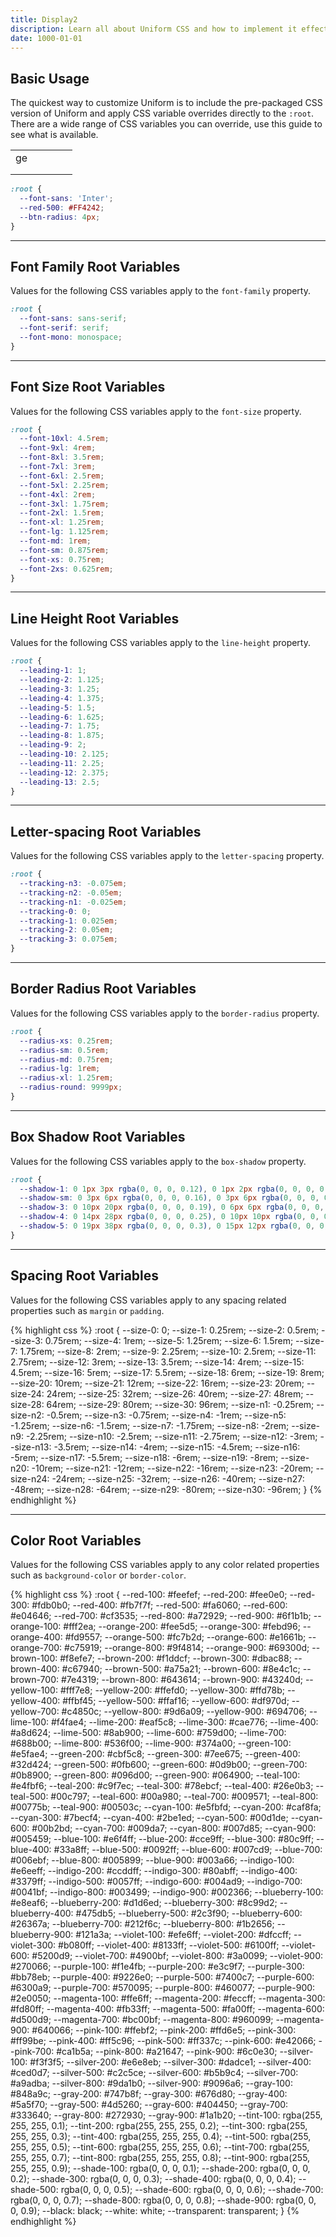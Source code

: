```yaml
---
title: Display2
discription: Learn all about Uniform CSS and how to implement it effectively
date: 1000-01-01
---
```


## Basic Usage

The quickest way to customize Uniform is to include the pre-packaged CSS version of Uniform and apply CSS variable overrides directly to the `:root`. There are a wide range of CSS variables you can override, use this guide to see what is available.

|   |   |   |   |   |
|---|---|---|---|---|
| ge|   |   |   |   |
|   |   |   |   |   |
|   |   |   |   |   |

```css
:root {
  --font-sans: 'Inter';
  --red-500: #FF4242;
  --btn-radius: 4px;
}
```

---


## Font Family Root Variables

Values for the following CSS variables apply to the `font-family` property. 

```css
:root {
  --font-sans: sans-serif;
  --font-serif: serif;
  --font-mono: monospace;
}
```

---


## Font Size Root Variables

Values for the following CSS variables apply to the `font-size` property. 

```css
:root {
  --font-10xl: 4.5rem;
  --font-9xl: 4rem;
  --font-8xl: 3.5rem;
  --font-7xl: 3rem;
  --font-6xl: 2.5rem;
  --font-5xl: 2.25rem;
  --font-4xl: 2rem;
  --font-3xl: 1.75rem;
  --font-2xl: 1.5rem;
  --font-xl: 1.25rem;
  --font-lg: 1.125rem;
  --font-md: 1rem;
  --font-sm: 0.875rem;
  --font-xs: 0.75rem;
  --font-2xs: 0.625rem;
}
```


---


## Line Height Root Variables

Values for the following CSS variables apply to the `line-height` property. 

```css
:root {
  --leading-1: 1;
  --leading-2: 1.125;
  --leading-3: 1.25;
  --leading-4: 1.375;
  --leading-5: 1.5;
  --leading-6: 1.625;
  --leading-7: 1.75;
  --leading-8: 1.875;
  --leading-9: 2;
  --leading-10: 2.125;
  --leading-11: 2.25;
  --leading-12: 2.375;
  --leading-13: 2.5;
}
```

---


## Letter-spacing Root Variables

Values for the following CSS variables apply to the `letter-spacing` property. 

```css
:root {
  --tracking-n3: -0.075em;
  --tracking-n2: -0.05em;
  --tracking-n1: -0.025em;
  --tracking-0: 0;
  --tracking-1: 0.025em;
  --tracking-2: 0.05em;
  --tracking-3: 0.075em;
}
```

---


## Border Radius Root Variables

Values for the following CSS variables apply to the `border-radius` property. 

```css
:root {
  --radius-xs: 0.25rem;
  --radius-sm: 0.5rem;
  --radius-md: 0.75rem;
  --radius-lg: 1rem;
  --radius-xl: 1.25rem;
  --radius-round: 9999px;
}
```

---


## Box Shadow Root Variables

Values for the following CSS variables apply to the `box-shadow` property. 

```css
:root {
  --shadow-1: 0 1px 3px rgba(0, 0, 0, 0.12), 0 1px 2px rgba(0, 0, 0, 0.24);
  --shadow-sm: 0 3px 6px rgba(0, 0, 0, 0.16), 0 3px 6px rgba(0, 0, 0, 0.23);
  --shadow-3: 0 10px 20px rgba(0, 0, 0, 0.19), 0 6px 6px rgba(0, 0, 0, 0.23);
  --shadow-4: 0 14px 28px rgba(0, 0, 0, 0.25), 0 10px 10px rgba(0, 0, 0, 0.22);
  --shadow-5: 0 19px 38px rgba(0, 0, 0, 0.3), 0 15px 12px rgba(0, 0, 0, 0.22);
}
```

---

## Spacing Root Variables

Values for the following CSS variables apply to any spacing related properties such as `margin` or `padding`. 

<div class="bg-black radius-sm h-24 overflow-auto">
{% highlight css %}
:root {
  --size-0: 0;
  --size-1: 0.25rem;
  --size-2: 0.5rem;
  --size-3: 0.75rem;
  --size-4: 1rem;
  --size-5: 1.25rem;
  --size-6: 1.5rem;
  --size-7: 1.75rem;
  --size-8: 2rem;
  --size-9: 2.25rem;
  --size-10: 2.5rem;
  --size-11: 2.75rem;
  --size-12: 3rem;
  --size-13: 3.5rem;
  --size-14: 4rem;
  --size-15: 4.5rem;
  --size-16: 5rem;
  --size-17: 5.5rem;
  --size-18: 6rem;
  --size-19: 8rem;
  --size-20: 10rem;
  --size-21: 12rem;
  --size-22: 16rem;
  --size-23: 20rem;
  --size-24: 24rem;
  --size-25: 32rem;
  --size-26: 40rem;
  --size-27: 48rem;
  --size-28: 64rem;
  --size-29: 80rem;
  --size-30: 96rem;
  --size-n1: -0.25rem;
  --size-n2: -0.5rem;
  --size-n3: -0.75rem;
  --size-n4: -1rem;
  --size-n5: -1.25rem;
  --size-n6: -1.5rem;
  --size-n7: -1.75rem;
  --size-n8: -2rem;
  --size-n9: -2.25rem;
  --size-n10: -2.5rem;
  --size-n11: -2.75rem;
  --size-n12: -3rem;
  --size-n13: -3.5rem;
  --size-n14: -4rem;
  --size-n15: -4.5rem;
  --size-n16: -5rem;
  --size-n17: -5.5rem;
  --size-n18: -6rem;
  --size-n19: -8rem;
  --size-n20: -10rem;
  --size-n21: -12rem;
  --size-n22: -16rem;
  --size-n23: -20rem;
  --size-n24: -24rem;
  --size-n25: -32rem;
  --size-n26: -40rem;
  --size-n27: -48rem;
  --size-n28: -64rem;
  --size-n29: -80rem;
  --size-n30: -96rem;
}
{% endhighlight %}
</div>

---

## Color Root Variables

Values for the following CSS variables apply to any color related properties such as `background-color` or `border-color`. 

<div class="bg-black radius-sm h-24 overflow-auto">
{% highlight css %}
:root {
  --red-100: #feefef;
  --red-200: #fee0e0;
  --red-300: #fdb0b0;
  --red-400: #fb7f7f;
  --red-500: #fa6060;
  --red-600: #e04646;
  --red-700: #cf3535;
  --red-800: #a72929;
  --red-900: #6f1b1b;
  --orange-100: #fff2ea;
  --orange-200: #fee5d5;
  --orange-300: #febd96;
  --orange-400: #fd9557;
  --orange-500: #fc7b2d;
  --orange-600: #e1661b;
  --orange-700: #c75919;
  --orange-800: #9f4814;
  --orange-900: #69300d;
  --brown-100: #f8efe7;
  --brown-200: #f1ddcf;
  --brown-300: #dbac88;
  --brown-400: #c67940;
  --brown-500: #a75a21;
  --brown-600: #8e4c1c;
  --brown-700: #7e4319;
  --brown-800: #643614;
  --brown-900: #43240d;
  --yellow-100: #fff7e8;
  --yellow-200: #ffefd0;
  --yellow-300: #ffd78b;
  --yellow-400: #ffbf45;
  --yellow-500: #ffaf16;
  --yellow-600: #df970d;
  --yellow-700: #c4850c;
  --yellow-800: #9d6a09;
  --yellow-900: #694706;
  --lime-100: #f4fae4;
  --lime-200: #eaf5c8;
  --lime-300: #cae776;
  --lime-400: #a8d624;
  --lime-500: #8ab900;
  --lime-600: #759d00;
  --lime-700: #688b00;
  --lime-800: #536f00;
  --lime-900: #374a00;
  --green-100: #e5fae4;
  --green-200: #cbf5c8;
  --green-300: #7ee675;
  --green-400: #32d424;
  --green-500: #0fb600;
  --green-600: #0d9b00;
  --green-700: #0b8900;
  --green-800: #096d00;
  --green-900: #064900;
  --teal-100: #e4fbf6;
  --teal-200: #c9f7ec;
  --teal-300: #78ebcf;
  --teal-400: #26e0b3;
  --teal-500: #00c797;
  --teal-600: #00a980;
  --teal-700: #009571;
  --teal-800: #00775b;
  --teal-900: #00503c;
  --cyan-100: #e5fbfd;
  --cyan-200: #caf8fa;
  --cyan-300: #7becf4;
  --cyan-400: #2be1ed;
  --cyan-500: #00d1de;
  --cyan-600: #00b2bd;
  --cyan-700: #009da7;
  --cyan-800: #007d85;
  --cyan-900: #005459;
  --blue-100: #e6f4ff;
  --blue-200: #cce9ff;
  --blue-300: #80c9ff;
  --blue-400: #33a8ff;
  --blue-500: #0092ff;
  --blue-600: #007cd9;
  --blue-700: #006ebf;
  --blue-800: #005899;
  --blue-900: #003a66;
  --indigo-100: #e6eeff;
  --indigo-200: #ccddff;
  --indigo-300: #80abff;
  --indigo-400: #3379ff;
  --indigo-500: #0057ff;
  --indigo-600: #004ad9;
  --indigo-700: #0041bf;
  --indigo-800: #003499;
  --indigo-900: #002366;
  --blueberry-100: #e8eaf6;
  --blueberry-200: #d1d6ed;
  --blueberry-300: #8c99d2;
  --blueberry-400: #475db5;
  --blueberry-500: #2c3f90;
  --blueberry-600: #26367a;
  --blueberry-700: #212f6c;
  --blueberry-800: #1b2656;
  --blueberry-900: #121a3a;
  --violet-100: #efe6ff;
  --violet-200: #dfccff;
  --violet-300: #b080ff;
  --violet-400: #8133ff;
  --violet-500: #6100ff;
  --violet-600: #5200d9;
  --violet-700: #4900bf;
  --violet-800: #3a0099;
  --violet-900: #270066;
  --purple-100: #f1e4fb;
  --purple-200: #e3c9f7;
  --purple-300: #bb78eb;
  --purple-400: #9226e0;
  --purple-500: #7400c7;
  --purple-600: #6300a9;
  --purple-700: #570095;
  --purple-800: #460077;
  --purple-900: #2e0050;
  --magenta-100: #ffe6ff;
  --magenta-200: #feccff;
  --magenta-300: #fd80ff;
  --magenta-400: #fb33ff;
  --magenta-500: #fa00ff;
  --magenta-600: #d500d9;
  --magenta-700: #bc00bf;
  --magenta-800: #960099;
  --magenta-900: #640066;
  --pink-100: #ffebf2;
  --pink-200: #ffd6e5;
  --pink-300: #ff99be;
  --pink-400: #ff5c96;
  --pink-500: #ff337c;
  --pink-600: #e42066;
  --pink-700: #ca1b5a;
  --pink-800: #a21647;
  --pink-900: #6c0e30;
  --silver-100: #f3f3f5;
  --silver-200: #e6e8eb;
  --silver-300: #dadce1;
  --silver-400: #ced0d7;
  --silver-500: #c2c5ce;
  --silver-600: #b5b9c4;
  --silver-700: #a9adba;
  --silver-800: #9da1b0;
  --silver-900: #9096a6;
  --gray-100: #848a9c;
  --gray-200: #747b8f;
  --gray-300: #676d80;
  --gray-400: #5a5f70;
  --gray-500: #4d5260;
  --gray-600: #404450;
  --gray-700: #333640;
  --gray-800: #272930;
  --gray-900: #1a1b20;
  --tint-100: rgba(255, 255, 255, 0.1);
  --tint-200: rgba(255, 255, 255, 0.2);
  --tint-300: rgba(255, 255, 255, 0.3);
  --tint-400: rgba(255, 255, 255, 0.4);
  --tint-500: rgba(255, 255, 255, 0.5);
  --tint-600: rgba(255, 255, 255, 0.6);
  --tint-700: rgba(255, 255, 255, 0.7);
  --tint-800: rgba(255, 255, 255, 0.8);
  --tint-900: rgba(255, 255, 255, 0.9);
  --shade-100: rgba(0, 0, 0, 0.1);
  --shade-200: rgba(0, 0, 0, 0.2);
  --shade-300: rgba(0, 0, 0, 0.3);
  --shade-400: rgba(0, 0, 0, 0.4);
  --shade-500: rgba(0, 0, 0, 0.5);
  --shade-600: rgba(0, 0, 0, 0.6);
  --shade-700: rgba(0, 0, 0, 0.7);
  --shade-800: rgba(0, 0, 0, 0.8);
  --shade-900: rgba(0, 0, 0, 0.9);
  --black: black;
  --white: white;
  --transparent: transparent;
}
{% endhighlight %}
</div>